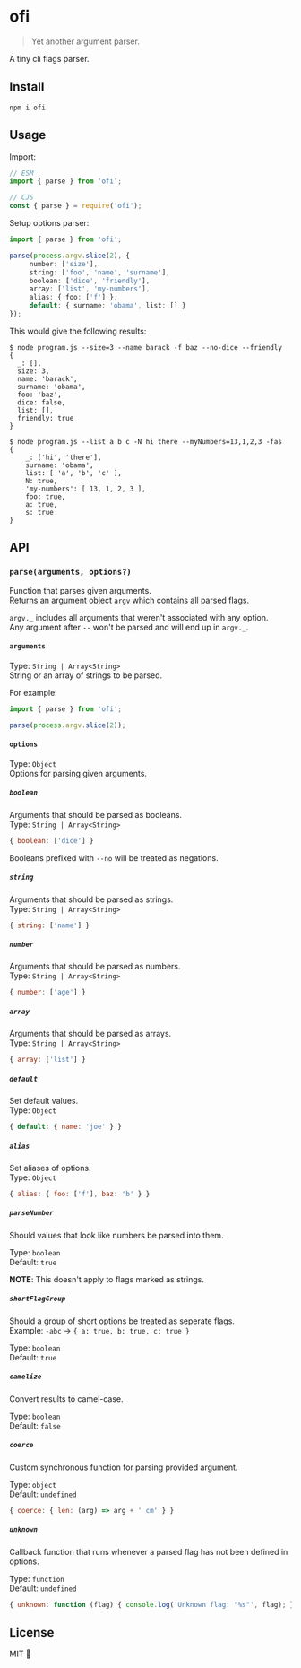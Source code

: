 # ofi

> Yet another argument parser.

A tiny cli flags parser.

## Install

```
npm i ofi
```

## Usage

Import:

```js
// ESM
import { parse } from 'ofi';

// CJS
const { parse } = require('ofi');
```

Setup options parser:

```ts
import { parse } from 'ofi';

parse(process.argv.slice(2), {
     number: ['size'],
     string: ['foo', 'name', 'surname'],
     boolean: ['dice', 'friendly'],
     array: ['list', 'my-numbers'],
     alias: { foo: ['f'] },
     default: { surname: 'obama', list: [] }
});
```

This would give the following results:

```console
$ node program.js --size=3 --name barack -f baz --no-dice --friendly
{
  _: [],
  size: 3,
  name: 'barack',
  surname: 'obama',
  foo: 'baz',
  dice: false,
  list: [],
  friendly: true
}

$ node program.js --list a b c -N hi there --myNumbers=13,1,2,3 -fas
{
    _: ['hi', 'there'],
    surname: 'obama',
    list: [ 'a', 'b', 'c' ],
    N: true,
    'my-numbers': [ 13, 1, 2, 3 ],
    foo: true,
    a: true,
    s: true
}
```

## API

### `parse(arguments, options?)`
Function that parses given arguments.<br>
Returns an argument object `argv` which contains all parsed flags.

`argv._` includes all arguments that weren't associated with any option.<br>
Any argument after `--` won't be parsed and will end up in `argv._`.

#### `arguments`
Type: `String | Array<String>`<br>
String or an array of strings to be parsed.

For example:
```ts
import { parse } from 'ofi';

parse(process.argv.slice(2));
```

#### `options`

Type: `Object`<br>
Options for parsing given arguments.

##### `boolean`
Arguments that should be parsed as booleans.<br>
Type: `String | Array<String>`

```js
{ boolean: ['dice'] }
```
Booleans prefixed with `--no` will be treated as negations.<br>

##### `string`
Arguments that should be parsed as strings.<br>
Type: `String | Array<String>`

```js
{ string: ['name'] }
```

##### `number`
Arguments that should be parsed as numbers.<br>
Type: `String | Array<String>`

```js
{ number: ['age'] }
```

##### `array`
Arguments that should be parsed as arrays.<br>
Type: `String | Array<String>`

```js
{ array: ['list'] }
```

##### `default`
Set default values.<br>
Type: `Object`

```js
{ default: { name: 'joe' } }
```

##### `alias`
Set aliases of options.<br>
Type: `Object`

```js
{ alias: { foo: ['f'], baz: 'b' } }
```

##### `parseNumber`
Should values that look like numbers be parsed into them.

Type: `boolean`<br>
Default: `true`

**NOTE**: This doesn't apply to flags marked as strings.

##### `shortFlagGroup`
Should a group of short options be treated as seperate flags.<br>
Example: `-abc` -> `{ a: true, b: true, c: true }`

Type: `boolean`<br>
Default: `true`

##### `camelize`
Convert results to camel-case.

Type: `boolean`<br>
Default: `false`

##### `coerce`
Custom synchronous function for parsing provided argument.

Type: `object`<br>
Default: `undefined`

```js
{ coerce: { len: (arg) => arg + ' cm' } }
```

##### `unknown`

Callback function that runs whenever a parsed flag has not been defined in options.

Type: `function`<br>
Default: `undefined`

```js
{ unknown: function (flag) { console.log('Unknown flag: "%s"', flag); } }
```

## License

MIT 💖